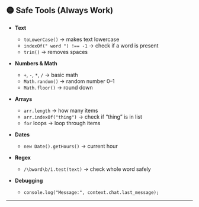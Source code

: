 ## 🟡 Safe Tools (Always Work)

* **Text**

  * `toLowerCase()` → makes text lowercase
  * `indexOf(" word ") !== -1` → check if a word is present
  * `trim()` → removes spaces

* **Numbers & Math**

  * `+`, `-`, `*`, `/` → basic math
  * `Math.random()` → random number 0–1
  * `Math.floor()` → round down

* **Arrays**

  * `arr.length` → how many items
  * `arr.indexOf("thing")` → check if “thing” is in list
  * `for` loops → loop through items

* **Dates**

  * `new Date().getHours()` → current hour

* **Regex**

  * `/\bword\b/i.test(text)` → check whole word safely

* **Debugging**

  * `console.log("Message:", context.chat.last_message);`

---
